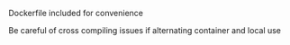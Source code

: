 Dockerfile included for convenience

Be careful of cross compiling issues if alternating container and local use
